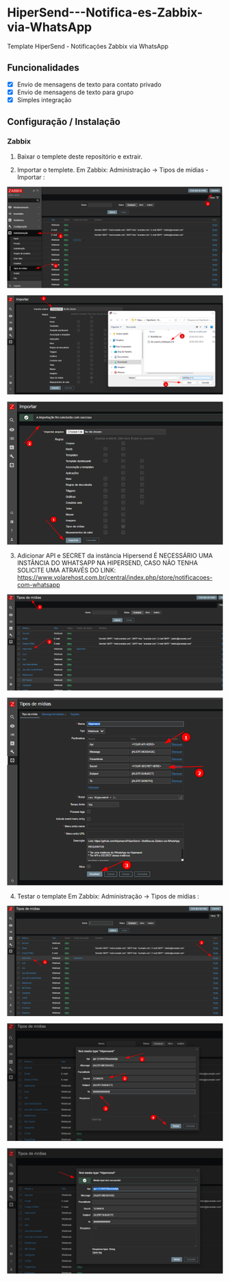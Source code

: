 # HiperSend---Notifica-es-Zabbix-via-WhatsApp

Template HiperSend - Notificações Zabbix via WhatsApp

## Funcionalidades

- [x] Envio de mensagens de texto para contato privado
- [x] Envio de mensagens de texto para grupo
- [x] Simples integração

## Configuração / Instalação

### Zabbix

1. Baixar o templete deste repositório e extrair.

2. Importar o templete.
   Em Zabbix: Administração -> Tipos de mídias - Importar :

![alt text](https://raw.githubusercontent.com/hipersend/HiperSend---Notifica-es-Zabbix-via-WhatsApp/main/images/zabbix01.png "Media creation")

![alt text](https://raw.githubusercontent.com/hipersend/HiperSend---Notifica-es-Zabbix-via-WhatsApp/main/images/zabbix02.png "Media creation")

![alt text](https://raw.githubusercontent.com/hipersend/HiperSend---Notifica-es-Zabbix-via-WhatsApp/main/images/zabbix03.png "Media creation")

3. Adicionar API e SECRET da instância Hipersend
   É NECESSÁRIO UMA INSTÂNCIA DO WHATSAPP NA HIPERSEND, CASO NÃO TENHA SOLICITE UMA ATRAVÉS DO LINK: https://www.volarehost.com.br/central/index.php/store/notificacoes-com-whatsapp

![alt text](https://raw.githubusercontent.com/hipersend/HiperSend---Notifica-es-Zabbix-via-WhatsApp/main/images/zabbix04.png "Media creation")

![alt text](https://raw.githubusercontent.com/hipersend/HiperSend---Notifica-es-Zabbix-via-WhatsApp/main/images/zabbix05.png "Media creation")

4. Testar o template
   Em Zabbix: Administração -> Tipos de mídias :

![alt text](https://raw.githubusercontent.com/hipersend/HiperSend---Notifica-es-Zabbix-via-WhatsApp/main/images/zabbix06.png "Media creation")

![alt text](https://raw.githubusercontent.com/hipersend/HiperSend---Notifica-es-Zabbix-via-WhatsApp/main/images/zabbix07.png "Media creation")

![alt text](https://raw.githubusercontent.com/hipersend/HiperSend---Notifica-es-Zabbix-via-WhatsApp/main/images/zabbix08.png "Media creation")
